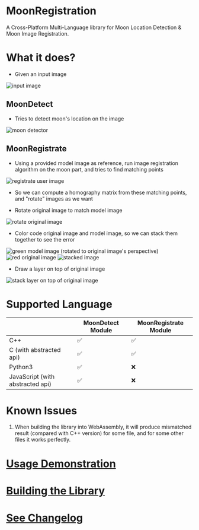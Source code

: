 
# MoonRegistration

A Cross-Platform Multi-Language library for Moon Location Detection & Moon Image Registration.

# What it does?

* Given an input image

![input image](./imgs/00_input_image.png)

## MoonDetect

* Tries to detect moon's location on the image

![moon detector](./imgs/01_moon_detector.png)

## MoonRegistrate

* Using a provided model image as reference, run image registration algorithm on the moon part, and tries to find matching points

![registrate user image](./imgs/01_moon_registrate_matched_keypoints.png)

* So we can compute a homography matrix from these matching points, and "rotate" images as we want

* Rotate original image to match model image

![rotate original image](./imgs/02_moon_registrate_registrate_user_image.png)

* Color code original image and model image, so we can stack them together to see the error

![green model image (rotated to original image's perspective)](./imgs/03_moon_registrate_green_model_image.png)
![red original image](./imgs/04_moon_registrate_red_transformed_user_image.png)
![stacked image](./imgs/05_moon_registrate_stacked_red_green_image.png)

* Draw a layer on top of original image

![stack layer on top of original image](./imgs/06_moon_registrate_layer_image.png)

# Supported Language

|                                  | MoonDetect Module | MoonRegistrate Module |
|----------------------------------|-------------------|----------------------|
| C++                              | ✅                 | ✅                    |
| C (with abstracted api)          | ✅                 | ✅                    |
| Python3                          | ✅                 | ❌                    |
| JavaScript (with abstracted api) | ✅                 | ❌                    |


# Known Issues

1. When building the library into WebAssembly, it will produce mismatched result (compared with C++ version) for some file, and for some other files it works perfectly.

# [Usage Demonstration](./demo/README.md)

# [Building the Library](./BUILDING.md)

# [See Changelog](./CHANGELOG.md)

